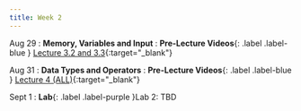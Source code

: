 ```yaml
---
title: Week 2
---
```


Aug 29
: **Memory, Variables and Input**
: **Pre-Lecture Videos**{: .label .label-blue } [Lecture 3.2 and 3.3](https://youtube.com/playlist?list=PLr509y092L28mMKYbl4cqA26SrxJfd50z){:target="_blank"}
  

Aug 31
: **Data Types and Operators**
: **Pre-Lecture Videos**{: .label .label-blue } [Lecture 4 (ALL)](https://youtube.com/playlist?list=PLr509y092L28k205TvV5QwoqRMUsOn5Ch){:target="_blank"}

Sept 1
: **Lab**{: .label .label-purple }Lab 2: TBD

